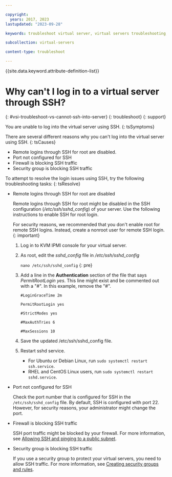 ```yaml
---

copyright:
  years: 2017, 2023
lastupdated: "2023-09-28"

keywords: troubleshoot virtual server, virtual servers troubleshooting, tips, error, problem, insufficient capacity

subcollection: virtual-servers

content-type: troubleshoot

---
```


{{site.data.keyword.attribute-definition-list}}

# Why can't I log in to a virtual server through SSH?
{: #vsi-troubleshoot-vs-cannot-ssh-into-server}
{: troubleshoot}
{: support}

You are unable to log into the virtual server using SSH.
{: tsSymptoms}

There are several different reasons why you can't log into the virtual server using SSH.
{: tsCauses}

* Remote logins through SSH for root are disabled.
* Port not configured for SSH
* Firewall is blocking SSH traffic
* Security group is blocking SSH traffic

To attempt to resolve the login issues using SSH, try the following troubleshooting tasks:
{: tsResolve}

* Remote logins through SSH for root are disabled

   Remote logins through SSH for root might be disabled in the SSH configuration (_/etc/ssh/sshd_config_) of your server. Use the following instructions to enable SSH for root login.

   For security reasons, we recommended that you don't enable root for remote SSH logins. Instead, create a nonroot user for remote SSH login.
   {: important}

   1. Log in to KVM IPMI console for your virtual server.
   1. As root, edit the _sshd_config_ file in _/etc/ssh/sshd_config_

      `nano /etc/ssh/sshd_config`
      {: pre}

   1. Add a line in the **Authentication** section of the file that says _PermitRootLogin yes_. This line might exist and be commented out with a "#". In this example, remove the "#".

      `#LoginGraceTime 2m`

      `PermitRootLogin yes`

      `#StrictModes yes`

      `#MaxAuthTries 6`

      `#MaxSessions 10`

   1. Save the updated /etc/ssh/sshd_config file.

   1. Restart sshd service.
  
      * For Ubuntu or Debian Linux, run `sudo systemctl restart ssh.service`.
      * RHEL and CentOS Linux users, run `sudo systemctl restart sshd.service`.

* Port not configured for SSH

   Check the port number that is configured for SSH in the `/etc/ssh/sshd_config` file. By default, SSH is configured with port 22. However, for security reasons, your administrator might change the port.

* Firewall is blocking SSH traffic

   SSH port traffic might be blocked by your firewall. For more information, see [Allowing SSH and pinging to a public subnet](/docs/vsrx?topic=vsrx-allowing-ssh-and-pinging-to-a-public-subnet).

* Security group is blocking SSH traffic

   If you use a security group to protect your virtual servers, you need to allow SSH traffic. For more information, see [Creating security groups and rules](/docs/security-groups?topic=security-groups-creating-security-groups).
